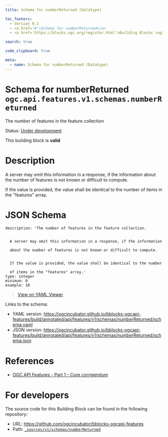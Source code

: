 ```yaml
---
title: Schema for numberReturned (Datatype)

toc_footers:
  - Version 0.1
  - <a href='#'>Schema for numberReturned</a>
  - <a href='https://blocks.ogc.org/register.html'>Building Blocks register</a>

search: true

code_clipboard: true

meta:
  - name: Schema for numberReturned (Datatype)
---
```



# Schema for numberReturned `ogc.api.features.v1.schemas.numberReturned`

The number of features in the feature collection

<p class="status">
    <span data-rainbow-uri="http://www.opengis.net/def/status">Status</span>:
    <a href="http://www.opengis.net/def/status/under-development" target="_blank" data-rainbow-uri>Under development</a>
</p>

<aside class="success">
This building block is <strong>valid</strong>
</aside>

# Description

A server may omit this information in a response, if the information
about the number of features is not known or difficult to compute.

If the value is provided, the value shall be identical to the number
of items in the "features" array.

# JSON Schema

```yaml--schema
description: 'The number of features in the feature collection.


  A server may omit this information in a response, if the information

  about the number of features is not known or difficult to compute.


  If the value is provided, the value shall be identical to the number

  of items in the "features" array.'
type: integer
minimum: 0
example: 10

```

> <a target="_blank" href="https://avillar.github.io/TreedocViewer/?dataParser=yaml&amp;dataUrl=https%3A%2F%2Fogcincubator.github.io%2Fbblocks-ogcapi-features%2Fbuild%2Fannotated%2Fapi%2Ffeatures%2Fv1%2Fschemas%2FnumberReturned%2Fschema.yaml&amp;expand=2&amp;option=%7B%22showTable%22%3A+false%7D">View on YAML Viewer</a>

Links to the schema:

* YAML version: <a href="https://ogcincubator.github.io/bblocks-ogcapi-features/build/annotated/api/features/v1/schemas/numberReturned/schema.yaml" target="_blank">https://ogcincubator.github.io/bblocks-ogcapi-features/build/annotated/api/features/v1/schemas/numberReturned/schema.yaml</a>
* JSON version: <a href="https://ogcincubator.github.io/bblocks-ogcapi-features/build/annotated/api/features/v1/schemas/numberReturned/schema.json" target="_blank">https://ogcincubator.github.io/bblocks-ogcapi-features/build/annotated/api/features/v1/schemas/numberReturned/schema.json</a>

# References

* [OGC API Features - Part 1 - Core corrigendum](https://docs.ogc.org/is/17-069r4/17-069r4.html)

# For developers

The source code for this Building Block can be found in the following repository:

* URL: <a href="https://github.com/ogcincubator/bblocks-ogcapi-features" target="_blank">https://github.com/ogcincubator/bblocks-ogcapi-features</a>
* Path:
<code><a href="https://github.com/ogcincubator/bblocks-ogcapi-features/blob/HEAD/_sources/v1/schemas/numberReturned" target="_blank">_sources/v1/schemas/numberReturned</a></code>

